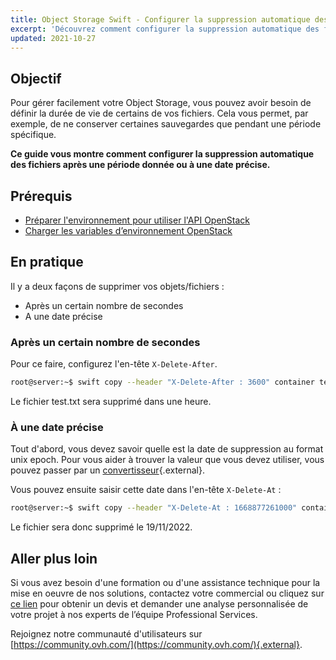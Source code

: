 ```yaml
---
title: Object Storage Swift - Configurer la suppression automatique des objets
excerpt: 'Découvrez comment configurer la suppression automatique des fichiers après une période donnée ou à une date précise'
updated: 2021-10-27
---
```


## Objectif

Pour gérer facilement votre Object Storage, vous pouvez avoir besoin de définir la durée de vie de certains de vos fichiers. Cela vous permet, par exemple, de ne conserver certaines sauvegardes que pendant une période spécifique.

**Ce guide vous montre comment configurer la suppression automatique des fichiers après une période donnée ou à une date précise.**

## Prérequis

- [Préparer l'environnement pour utiliser l'API OpenStack](prepare_the_environment_for_using_the_openstack_api1.)
- [Charger les variables d’environnement OpenStack](loading_openstack_environment_variables1.)

## En pratique

Il y a deux façons de supprimer vos objets/fichiers :

- Après un certain nombre de secondes
- A une date précise

### Après un certain nombre de secondes

Pour ce faire, configurez l'en-tête `X-Delete-After`.

```bash
root@server:~$ swift copy --header "X-Delete-After : 3600" container test.txt
```

Le fichier test.txt sera supprimé dans une heure.

### À une date précise

Tout d'abord, vous devez savoir quelle est la date de suppression au format unix epoch.
Pour vous aider à trouver la valeur que vous devez utiliser, vous pouvez passer par un [convertisseur](http://www.epochconverter.com/){.external}.

Vous pouvez ensuite saisir cette date dans l'en-tête `X-Delete-At` :

```bash
root@server:~$ swift copy --header "X-Delete-At : 1668877261000" container test.txt
```

Le fichier sera donc supprimé le 19/11/2022.

## Aller plus loin

Si vous avez besoin d'une formation ou d'une assistance technique pour la mise en oeuvre de nos solutions, contactez votre commercial ou cliquez sur [ce lien](https://www.ovhcloud.com/fr/professional-services/) pour obtenir un devis et demander une analyse personnalisée de votre projet à nos experts de l’équipe Professional Services.

Rejoignez notre communauté d'utilisateurs sur [https://community.ovh.com/](https://community.ovh.com/){.external}.
